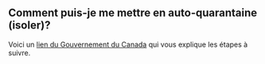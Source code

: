## Comment puis-je me mettre en auto-quarantaine (isoler)?

Voici un [lien du Gouvernement du Canada](https://www.canada.ca/fr/sante-publique/services/publications/maladies-et-affections/covid-19-comment-isoler-chez-soi.html) qui vous explique les étapes à suivre.
